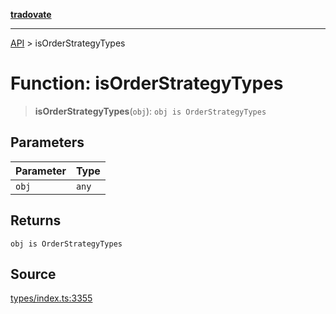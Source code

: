 [**tradovate**](../README.md)

***

[API](../API.md) > isOrderStrategyTypes

# Function: isOrderStrategyTypes

> **isOrderStrategyTypes**(`obj`): `obj is OrderStrategyTypes`

## Parameters

| Parameter | Type |
| :------ | :------ |
| `obj` | `any` |

## Returns

`obj is OrderStrategyTypes`

## Source

[types/index.ts:3355](https://github.com/cgilly2fast/tradovate-typescript/blob/b1caea5/src/types/index.ts#L3355)
